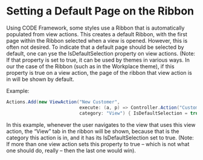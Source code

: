 ﻿# Setting a Default Page on the Ribbon

Using CODE Framework, some styles use a Ribbon that is automatically populated from view actions. This creates a default Ribbon, with the first page within the Ribbon selected when a view is opened. However, this is often not desired. To indicate that a default page should be selected by default, one can yse the IsDefaultSelection property on view actions. (Note: If that property is set to true, it can be used by themes in various ways. In our the case of the Ribbon (such as in the Workplace theme), if this property is true on a view action, the page of the ribbon that view action is in will be shown by default.

Example:

```c#
Actions.Add(new ViewAction("New Customer", 
                           execute: (a, p) => Controller.Action("Customer", "New"), 
                           category: "View") { IsDefaultSelection = true });
```

In this example, whenever the user navigates to the view that uses this view action, the “View” tab in the ribbon will be shown, because that is the category this action is in, and it has its IsDefaultSelection set to true. (Note: If more than one view action sets this property to true – which is not what one should do, really – then the last one would win).